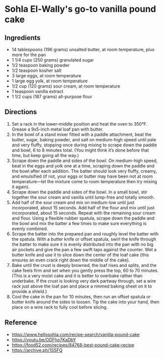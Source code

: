 # Sohla El-Wally's go-to vanilla pound cake

## Ingredients

- 14 tablespoons (196 grams) unsalted butter, at room temperature, plus more for the pan
- 1 1/4 cups (250 grams) granulated sugar
- 1/2 teaspoon baking powder
- 1/2 teaspoon kosher salt
- 3 large eggs, at room temperature
- 1 large egg yolk, at room temperature
- 1/2 cup (120 grams) sour cream, at room temperature
- 1 teaspoon vanilla extract
- 1 1/2 cups (187 grams) all-purpose flour

## Directions

1. Set a rack in the lower-middle position and heat the oven to 350°F. Grease a 9x5-inch metal loaf pan with butter.
2. In the bowl of a stand mixer fitted with a paddle attachment, beat the butter, sugar, baking powder, and salt on medium-high speed until pale and very fluffy, stopping once during mixing to scrape down the paddle and bowl, 6 to 8 minutes total. (You might think it’s done before that time, but keep going all the way.)
3. Scrape down the paddle and sides of the bowl. On medium-high speed, beat in the eggs and yolk one at a time, scraping down the paddle and the bowl after each addition. The batter should look very fluffy, creamy, and emulsified (if not, your eggs or butter may have been not at room temperature—let the mixture come to room temperature then try mixing it again).
4. Scrape down the paddle and sides of the bowl. In a small bowl, stir together the sour cream and vanilla until lump-free and totally smooth.
5. Add half of the sour cream and mix on medium-low until just incorporated, about 15 seconds. Add half of the flour and mix until just incorporated, about 15 seconds. Repeat with the remaining sour cream and flour. Using a flexible rubber spatula, scrape down the paddle and the bowl and mix the batter a few times to make sure everything is evenly combined.
6. Scrape the batter into the prepared pan and roughly level the batter with the spatula. With a butter knife or offset spatula, swirl the knife through the batter to make sure it is evenly distributed into the pan with no big air pockets and give the pan a few swift taps against the counter. Wet a butter knife and use it to slice down the center of the loaf cake (this ensures an even crack right down the middle of the cake).
7. Bake until the crust is deeply browned, the loaf rises and splits, and the cake feels firm and set when you gently press the top, 60 to 70 minutes. (This is a very moist cake and it is better to overbake rather than underbake. If the crust is looking very dark partway through, set a wire rack just above the loaf pan and place a rimmed baking sheet on it to provide a shield.)
8. Cool the cake in the pan for 10 minutes, then run an offset spatula or butter knife around the sides to loosen. Tip the cake into your hand, then place on a wire rack to fully cool before slicing.

## Reference

- <https://www.hellosohla.com/recipe-search/vanilla-pound-cake>
- <https://youtu.be/ODFho7KaDbY>
- <https://food52.com/recipes/84768-best-pound-cake-recipe>
- <https://archive.ph/1SSFQ>

